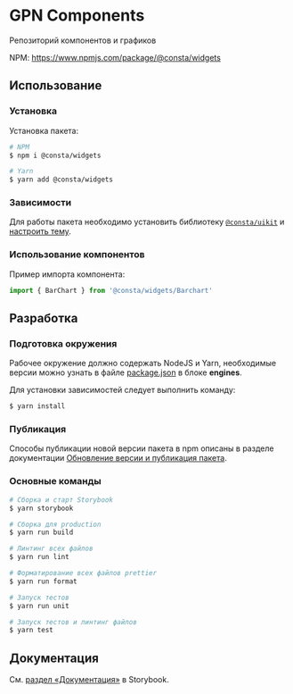 # GPN Components
Репозиторий компонентов и графиков

NPM: https://www.npmjs.com/package/@consta/widgets

## Использование

### Установка

Установка пакета:

```sh
# NPM
$ npm i @consta/widgets

# Yarn
$ yarn add @consta/widgets
```

### Зависимости

Для работы пакета необходимо установить библиотеку [`@consta/uikit`](https://www.npmjs.com/package/@consta/uikit) и [настроить тему](https://consta-uikit.vercel.app/?path=/docs/components-theme--playground).


### Использование компонентов

Пример импорта компонента:

```js
import { BarChart } from '@consta/widgets/Barchart'
```

## Разработка

### Подготовка окружения

Рабочее окружение должно содержать NodeJS и Yarn, необходимые версии можно узнать в файле [package.json](./package.json) в блоке **engines**.

Для установки зависимостей следует выполнить команду:

```sh
$ yarn install
```

### Публикация

Способы публикации новой версии пакета в npm описаны в разделе документации [Обновление версии и публикация пакета](https://consta-widgets-git-master.consta.vercel.app/?path=/docs/документация-обновление-версии-и-публикация-пакета--page).

### Основные команды

```sh
# Сборка и старт Storybook
$ yarn storybook

# Сборка для production
$ yarn run build

# Линтинг всех файлов
$ yarn run lint

# Форматирование всех файлов prettier
$ yarn run format

# Запуск тестов
$ yarn run unit

# Запуск тестов и линтинг файлов
$ yarn test
```

## Документация

См. [раздел «Документация»](https://consta-widgets-git-master.consta.vercel.app/?path=/docs/документация-договоренности-по-оформлению-кода--page) в Storybook.
